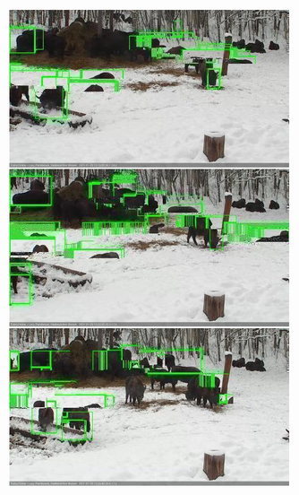![20210129-131328-132334](in2/20210129/20210129-131328-132334_0_.jpg)
![20210129-132341-133341](in2/20210129/20210129-132341-133341_0_.jpg)
![20210129-133347-134353](in2/20210129/20210129-133347-134353_0_.jpg)

